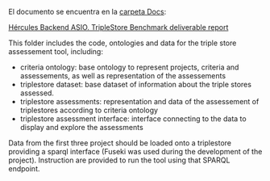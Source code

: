 El documento se encuentra en la [carpeta Docs](https://github.com/HerculesCRUE/GnossDeustoBackend/tree/master/Docs):

[Hércules Backend ASIO. TripleStore Benchmark deliverable report](https://github.com/HerculesCRUE/GnossDeustoBackend/blob/master/Docs/20200325%20Hercules%20TripleStore%20Benchmark%20deliverable%20report.md)

This folder includes the code, ontologies and data for the triple store assessement tool, including:

- criteria ontology: base ontology to represent projects, criteria and assessements, as well as representation of the assessements
- triplestore dataset: base dataset of information about the triple stores assessed.
- triplestore assessments: representation and data of the assessement of triplestores according to criteria ontology
- triplestore assessment interface: interface connecting to the data to display and explore the assessments

Data from the first three project should be loaded onto a triplestore providing a sparql interface (Fuseki was used during the development of the project). Instruction are provided to run the tool using that SPARQL endpoint.
